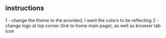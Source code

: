 ## instructions
1 - change the theme to the provided, I want the colors to be reflecting
2 - change logo at top corner (link to home main page), as well as browser tab icon
